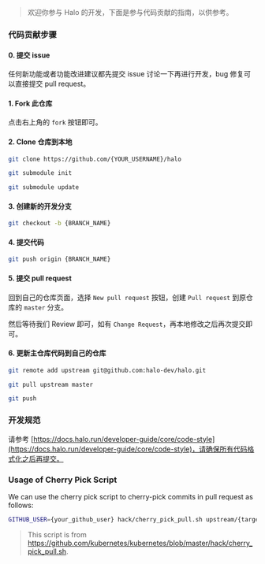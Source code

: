 > 欢迎你参与 Halo 的开发，下面是参与代码贡献的指南，以供参考。

### 代码贡献步骤

#### 0. 提交 issue

任何新功能或者功能改进建议都先提交 issue 讨论一下再进行开发，bug 修复可以直接提交 pull request。

#### 1. Fork 此仓库

点击右上角的 `fork` 按钮即可。

#### 2. Clone 仓库到本地

```bash
git clone https://github.com/{YOUR_USERNAME}/halo

git submodule init

git submodule update
```

#### 3. 创建新的开发分支

```bash
git checkout -b {BRANCH_NAME}
```

#### 4. 提交代码

```bash
git push origin {BRANCH_NAME}
```

#### 5. 提交 pull request

回到自己的仓库页面，选择 `New pull request` 按钮，创建 `Pull request` 到原仓库的 `master` 分支。

然后等待我们 Review 即可，如有 `Change Request`，再本地修改之后再次提交即可。

#### 6. 更新主仓库代码到自己的仓库

```bash
git remote add upstream git@github.com:halo-dev/halo.git

git pull upstream master

git push
```

### 开发规范

请参考 [https://docs.halo.run/developer-guide/core/code-style](https://docs.halo.run/developer-guide/core/code-style)，请确保所有代码格式化之后再提交。

### Usage of Cherry Pick Script

We can use the cherry pick script to cherry-pick commits in pull request as follows:

```bash
GITHUB_USER={your_github_user} hack/cherry_pick_pull.sh upstream/{target_branch} {pull_request_number}
```

> This script is from <https://github.com/kubernetes/kubernetes/blob/master/hack/cherry_pick_pull.sh>.

